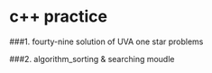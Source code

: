 # c++ practice

###1. fourty-nine solution of UVA one star problems  

###2. algorithm_sorting & searching moudle
